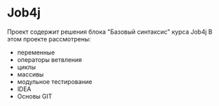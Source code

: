# Job4j
Проект содержит решения блока "Базовый синтаксис" курса Job4j
В этом проекте рассмотрены: 
- переменные
- операторы ветвления
- циклы
- массивы
- модульное тестирование
- IDEA
- Основы GIT